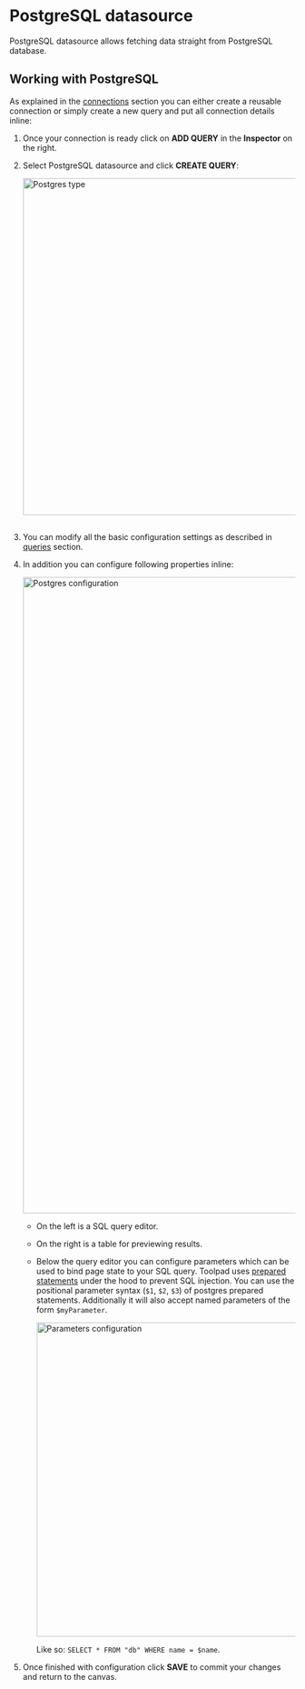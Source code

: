 # PostgreSQL datasource

<p class="description">PostgreSQL datasource allows fetching data straight from PostgreSQL database.</p>

## Working with PostgreSQL

As explained in the [connections](/toolpad/connecting-to-datasources/connections/) section you can either create a reusable connection or simply create a new query and put all connection details inline:

1. Once your connection is ready click on **ADD QUERY** in the **Inspector** on the right.

1. Select PostgreSQL datasource and click **CREATE QUERY**:

   <img src="/static/toolpad/postgres-query-1.png" alt="Postgres type" width="593px" style="margin-bottom: 16px;" />

1. You can modify all the basic configuration settings as described in [queries](/toolpad/connecting-to-datasources/queries/) section.

1. In addition you can configure following properties inline:

   <img src="/static/toolpad/postgres-query-2.png" alt="Postgres configuration" width="1120px" />

   - On the left is a SQL query editor.

   - On the right is a table for previewing results.

   - Below the query editor you can configure parameters which can be used to bind page state to your SQL query. Toolpad uses [prepared statements](https://www.postgresql.org/docs/current/sql-prepare.html) under the hood to prevent SQL injection. You can use the positional parameter syntax (`$1`, `$2`, `$3`) of postgres prepared statements. Additionally it will also accept named parameters of the form `$myParameter`.

      <img src="/static/toolpad/postgres-query-3.png" alt="Parameters configuration" width="553px" />

     Like so: `SELECT * FROM "db" WHERE name = $name`.

1. Once finished with configuration click **SAVE** to commit your changes and return to the canvas.
